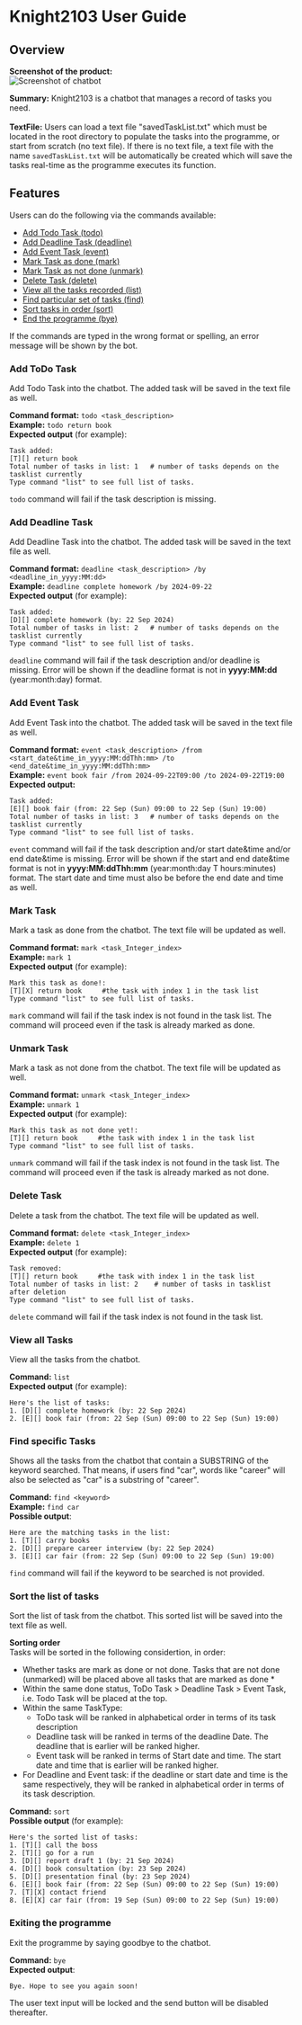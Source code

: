 # Knight2103 User Guide

## Overview
**Screenshot of the product:**<br>
![Screenshot of chatbot](https://github.com/cth06-Github/ip/blob/master/docs/Ui.png)

**Summary:** Knight2103 is a chatbot that manages a record of tasks you need.  <br><br>
**TextFile:** Users can load a text file "savedTaskList.txt" which must be located in the root directory to populate the tasks into the programme, or start from scratch (no text file). If there is no text file, a text file with the name `savedTaskList.txt` will be automatically be created which will save the tasks real-time as the programme executes its function.

## Features
Users can do the following via the commands available:
* [Add Todo Task (todo)](#add-todo-task)
* [Add Deadline Task (deadline)](#add-deadline-task)
* [Add Event Task (event)](#add-event-task)
* [Mark Task as done (mark)](#mark-task)
* [Mark Task as not done (unmark)](#unmark-task)
* [Delete Task (delete)](#delete-task)
* [View all the tasks recorded (list)](#view-all-tasks)
* [Find particular set of tasks (find)](#find-specific-tasks)
* [Sort tasks in order (sort)](#sort-the-list-of-tasks)
* [End the programme (bye)](#exiting-the-programme)

If the commands are typed in the wrong format or spelling, an error message will be shown by the bot.

### Add ToDo Task
Add Todo Task into the chatbot. The added task will be saved in the text file as well. <br>

**Command format:** `todo <task_description>` <br>
**Example:** `todo return book` <br>
**Expected output** (for example):
```
Task added:
[T][] return book
Total number of tasks in list: 1   # number of tasks depends on the tasklist currently
Type command "list" to see full list of tasks.
```
`todo` command will fail if the task description is missing. <br>

### Add Deadline Task
Add Deadline Task into the chatbot. The added task will be saved in the text file as well. <br>

**Command format:** `deadline <task_description> /by <deadline_in_yyyy:MM:dd>` <br>
**Example:** `deadline complete homework /by 2024-09-22` <br>
**Expected output** (for example):
```
Task added:
[D][] complete homework (by: 22 Sep 2024)
Total number of tasks in list: 2   # number of tasks depends on the tasklist currently
Type command "list" to see full list of tasks.
```
`deadline` command will fail if the task description and/or deadline is missing. Error will be shown if the deadline format is not in **yyyy:MM:dd** (year:month:day) format. <br>


### Add Event Task
Add Event Task into the chatbot. The added task will be saved in the text file as well.<br>

**Command format:** `event <task_description> /from <start_date&time_in_yyyy:MM:ddThh:mm> /to <end_date&time_in_yyyy:MM:ddThh:mm>` <br>
**Example:** `event book fair /from 2024-09-22T09:00 /to 2024-09-22T19:00` <br>
**Expected output:**
```
Task added:
[E][] book fair (from: 22 Sep (Sun) 09:00 to 22 Sep (Sun) 19:00)
Total number of tasks in list: 3   # number of tasks depends on the tasklist currently
Type command "list" to see full list of tasks.
```
`event` command will fail if the task description and/or start date&time and/or end date&time is missing. Error will be shown if the start and end date&time format is not in **yyyy:MM:ddThh:mm** (year:month:day T hours:minutes) format. The start date and time must also be before the end date and time as well.<br>


### Mark Task
Mark a task as done from the chatbot. The text file will be updated as well.<br>

**Command format:** `mark <task_Integer_index>` <br>
**Example:** `mark 1` <br>
**Expected output** (for example):
```
Mark this task as done!:
[T][X] return book     #the task with index 1 in the task list
Type command "list" to see full list of tasks.
```
`mark` command will fail if the task index is not found in the task list. The command will proceed even if the task is already marked as done.

### Unmark Task
Mark a task as not done from the chatbot. The text file will be updated as well.<br>

**Command format:** `unmark <task_Integer_index>` <br>
**Example:** `unmark 1` <br>
**Expected output** (for example):
```
Mark this task as not done yet!:
[T][] return book     #the task with index 1 in the task list
Type command "list" to see full list of tasks.
```
`unmark` command will fail if the task index is not found in the task list. The command will proceed even if the task is already marked as not done.

### Delete Task
Delete a task from the chatbot. The text file will be updated as well.<br>

**Command format:** `delete <task_Integer_index>` <br>
**Example:** `delete 1` <br>
**Expected output** (for example):
```
Task removed:
[T][] return book     #the task with index 1 in the task list
Total number of tasks in list: 2    # number of tasks in tasklist after deletion
Type command "list" to see full list of tasks.
```
`delete` command will fail if the task index is not found in the task list.

### View all Tasks
View all the tasks from the chatbot. <br>

**Command:** `list` <br>
**Expected output** (for example):
```
Here's the list of tasks:
1. [D][] complete homework (by: 22 Sep 2024)
2. [E][] book fair (from: 22 Sep (Sun) 09:00 to 22 Sep (Sun) 19:00)
```


### Find specific Tasks
Shows all the tasks from the chatbot that contain a SUBSTRING of the keyword searched. That means, if users find "car", words like "career" will also be selected as "car" is a substring of "career".<br>

**Command:** `find <keyword>` <br>
**Example:** `find car` <br>
**Possible output**:
```
Here are the matching tasks in the list:
1. [T][] carry books
2. [D][] prepare career interview (by: 22 Sep 2024)
3. [E][] car fair (from: 22 Sep (Sun) 09:00 to 22 Sep (Sun) 19:00)
```
`find` command will fail if the keyword to be searched is not provided.

### Sort the list of tasks
Sort the list of task from the chatbot. This sorted list will be saved into the text file as well. <br>

**Sorting order**<br>
Tasks will be sorted in the following considertion, in order:
* Whether tasks are mark as done or not done. Tasks that are not done (unmarked) will be placed above all tasks that are marked as done *
* Within the same done status, ToDo Task > Deadline Task > Event Task, i.e. Todo Task will be placed at the top. 
* Within the same TaskType:
  * ToDo task will be ranked in alphabetical order in terms of its task description
  * Deadline task will be ranked in terms of the deadline Date. The deadline that is earlier will be ranked higher.
  * Event task will be ranked in terms of Start date and time. The start date and time that is earlier will be ranked higher.
* For Deadline and Event task: if the deadline or start date and time is the same respectively, they will be ranked in alphabetical order in terms of its task description. 

**Command:** `sort` <br>
**Possible output** (for example):
```
Here's the sorted list of tasks:
1. [T][] call the boss
2. [T][] go for a run
3. [D][] report draft 1 (by: 21 Sep 2024)
4. [D][] book consultation (by: 23 Sep 2024)
5. [D][] presentation final (by: 23 Sep 2024)
6. [E][] book fair (from: 22 Sep (Sun) 09:00 to 22 Sep (Sun) 19:00)
7. [T][X] contact friend
8. [E][X] car fair (from: 19 Sep (Sun) 09:00 to 22 Sep (Sun) 19:00)
```

### Exiting the programme
Exit the programme by saying goodbye to the chatbot.<br>

**Command:** `bye` <br>
**Expected output**:
```
Bye. Hope to see you again soon!
```
The user text input will be locked and the send button will be disabled thereafter. 